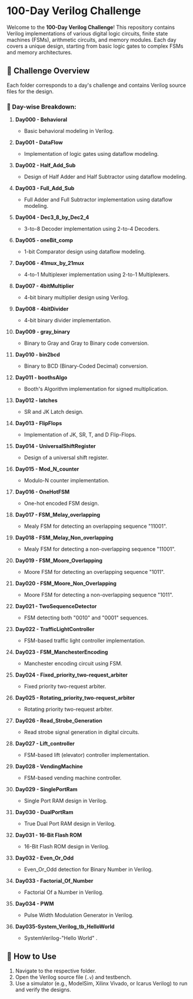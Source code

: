 # 100-Day Verilog Challenge

Welcome to the **100-Day Verilog Challenge**! This repository contains Verilog implementations of various digital logic circuits, finite state machines (FSMs), arithmetic circuits, and memory modules. Each day covers a unique design, starting from basic logic gates to complex FSMs and memory architectures.

## 📌 Challenge Overview
Each folder corresponds to a day's challenge and contains Verilog source files for the design.

### 🔹 Day-wise Breakdown:

1. **Day000 - Behavioral**  
   - Basic behavioral modeling in Verilog.
   
2. **Day001 - DataFlow**  
   - Implementation of logic gates using dataflow modeling.

3. **Day002 - Half_Add_Sub**  
   - Design of Half Adder and Half Subtractor using dataflow modeling.

4. **Day003 - Full_Add_Sub**  
   - Full Adder and Full Subtractor implementation using dataflow modeling.

5. **Day004 - Dec3_8_by_Dec2_4**  
   - 3-to-8 Decoder implementation using 2-to-4 Decoders.

6. **Day005 - oneBit_comp**  
   - 1-bit Comparator design using dataflow modeling.

7. **Day006 - 41mux_by_21mux**  
   - 4-to-1 Multiplexer implementation using 2-to-1 Multiplexers.

8. **Day007 - 4bitMultiplier**  
   - 4-bit binary multiplier design using Verilog.

9. **Day008 - 4bitDivider**  
   - 4-bit binary divider implementation.

10. **Day009 - gray_binary**  
    - Binary to Gray and Gray to Binary code conversion.

11. **Day010 - bin2bcd**  
    - Binary to BCD (Binary-Coded Decimal) conversion.

12. **Day011 - boothsAlgo**  
    - Booth's Algorithm implementation for signed multiplication.

13. **Day012 - latches**  
    - SR and JK Latch design.

14. **Day013 - FlipFlops**  
    - Implementation of JK, SR, T, and D Flip-Flops.

15. **Day014 - UniversalShiftRegister**  
    - Design of a universal shift register.

16. **Day015 - Mod_N_counter**  
    - Modulo-N counter implementation.

17. **Day016 - OneHotFSM**  
    - One-hot encoded FSM design.

18. **Day017 - FSM_Melay_overlapping**  
    - Mealy FSM for detecting an overlapping sequence "11001".

19. **Day018 - FSM_Melay_Non_overlapping**  
    - Mealy FSM for detecting a non-overlapping sequence "11001".

20. **Day019 - FSM_Moore_Overlapping**  
    - Moore FSM for detecting an overlapping sequence "1011".

21. **Day020 - FSM_Moore_Non_Overlapping**  
    - Moore FSM for detecting a non-overlapping sequence "1011".

22. **Day021 - TwoSequenceDetector**  
    - FSM detecting both "0010" and "0001" sequences.

23. **Day022 - TrafficLightController**  
    - FSM-based traffic light controller implementation.

24. **Day023 - FSM_ManchesterEncoding**  
    - Manchester encoding circuit using FSM.

25. **Day024 - Fixed_priority_two-request_arbiter**  
    - Fixed priority two-request arbiter.

26. **Day025 - Rotating_priority_two-request_arbiter**  
    - Rotating priority two-request arbiter.

27. **Day026 - Read_Strobe_Generation**  
    - Read strobe signal generation in digital circuits.

28. **Day027 - Lift_controller**  
    - FSM-based lift (elevator) controller implementation.

29. **Day028 - VendingMachine**  
    - FSM-based vending machine controller.

30. **Day029 - SinglePortRam**  
    - Single Port RAM design in Verilog.
      
31. **Day030 - DualPortRam**  
    - True Dual Port RAM design in Verilog.
      
32. **Day031 - 16-Bit Flash ROM**  
    - 16-Bit Flash ROM design in Verilog.

33. **Day032 - Even_Or_Odd**  
    - Even_Or_Odd detection for Binary Number in Verilog.

34. **Day033 - Factorial_Of_Number**  
    -  Factorial Of a Number in Verilog.

35. **Day034 - PWM**  
    -  Pulse Width Modulation Generator in Verilog.

36. **Day035-System_Verilog_tb_HelloWorld**  
    -  SystemVerilog-"Hello World" .
## 🚀 How to Use
1. Navigate to the respective folder.
2. Open the Verilog source file (`.v`) and testbench.
3. Use a simulator (e.g., ModelSim, Xilinx Vivado, or Icarus Verilog) to run and verify the designs.


